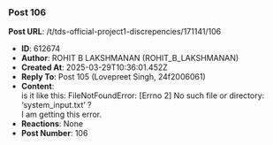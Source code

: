 ### Post 106
**Post URL**: /t/tds-official-project1-discrepencies/171141/106
- **ID**: 612674
- **Author**: ROHIT B LAKSHMANAN (ROHIT_B_LAKSHMANAN)
- **Created At**: 2025-03-29T10:36:01.452Z
- **Reply To**: Post 105 (Lovepreet Singh, 24f2006061)
- **Content**:  
  is it like this: FileNotFoundError: [Errno 2] No such file or directory: ‘system_input.txt’ ?<br>
I am getting this error.
- **Reactions**: None
- **Post Number**: 106

